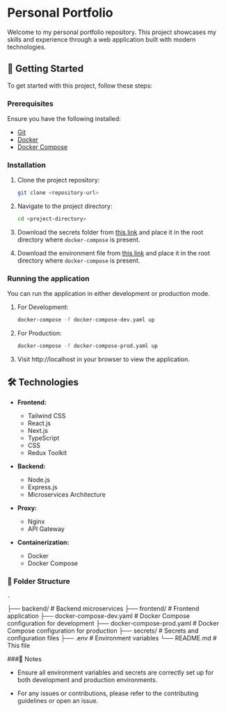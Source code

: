 # Personal Portfolio

Welcome to my personal portfolio repository. This project showcases my skills and experience through a web application built with modern technologies.

## 🚀 Getting Started

To get started with this project, follow these steps:

### Prerequisites

Ensure you have the following installed:
- [Git](https://git-scm.com/)
- [Docker](https://www.docker.com/)
- [Docker Compose](https://docs.docker.com/compose/)

### Installation

1. Clone the project repository:
   ```bash
   git clone <repository-url>

2. Navigate to the project directory:
   ```bash
   cd <project-directory>
   
3. Download the secrets folder from [this link](<environment-file-link>) and place it in the root directory where `docker-compose` is present.

5. Download the environment file from [this link](<environment-file-link>) and place it in the root directory where `docker-compose` is present.


### Running the application

You can run the application in either development or production mode.

1. For Development:
   ```bash
   docker-compose -f docker-compose-dev.yaml up

2. For Production:
   ```bash
   docker-compose -f docker-compose-prod.yaml up

3. Visit http://localhost in your browser to view the application.


## 🛠 Technologies

- **Frontend:**
  - Tailwind CSS
  - React.js
  - Next.js
  - TypeScript
  - CSS
  - Redux Toolkit

- **Backend:**
  - Node.js
  - Express.js
  - Microservices Architecture

- **Proxy:**
  - Nginx
  - API Gateway

- **Containerization:**
  - Docker
  - Docker Compose


### 📂 Folder Structure

    .
├── backend/                  # Backend microservices
├── frontend/                 # Frontend application
├── docker-compose-dev.yaml   # Docker Compose configuration for development
├── docker-compose-prod.yaml  # Docker Compose configuration for production
├── secrets/                  # Secrets and configuration files
├── .env                      # Environment variables
└── README.md                 # This file

###📝 Notes

- Ensure all environment variables and secrets are correctly set up for both development and production environments.

- For any issues or contributions, please refer to the contributing guidelines or open an issue.

   
